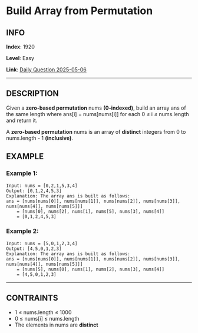 # Build Array from Permutation
## INFO

**Index**: 1920

**Level**: Easy

**Link**: [Daily Question 2025-05-06](https://leetcode.com/problems/build-array-from-permutation/description/?envType=daily-question&envId=2025-05-06)

---

## DESCRIPTION

Given a **zero-based permutation** nums **(0-indexed)**, build an array ans of the same length where ans[i] = nums[nums[i]] for each 0 $\leq$ i $\leq$ nums.length and return it.

A **zero-based permutation** nums is an array of **distinct** integers from 0 to nums.length - 1 **(inclusive)**.

## EXAMPLE
### Example 1:
    
    Input: nums = [0,2,1,5,3,4]
    Output: [0,1,2,4,5,3]
    Explanation: The array ans is built as follows: 
    ans = [nums[nums[0]], nums[nums[1]], nums[nums[2]], nums[nums[3]], nums[nums[4]], nums[nums[5]]]
        = [nums[0], nums[2], nums[1], nums[5], nums[3], nums[4]]
        = [0,1,2,4,5,3]

### Example 2:

    Input: nums = [5,0,1,2,3,4]
    Output: [4,5,0,1,2,3]
    Explanation: The array ans is built as follows:
    ans = [nums[nums[0]], nums[nums[1]], nums[nums[2]], nums[nums[3]], nums[nums[4]], nums[nums[5]]]
        = [nums[5], nums[0], nums[1], nums[2], nums[3], nums[4]]
        = [4,5,0,1,2,3]

---

## CONTRAINTS

- 1 $\leq$ nums.length $\leq$ 1000
- 0 $\leq$ nums[i] $\leq$ nums.length
- The elements in nums are **distinct**